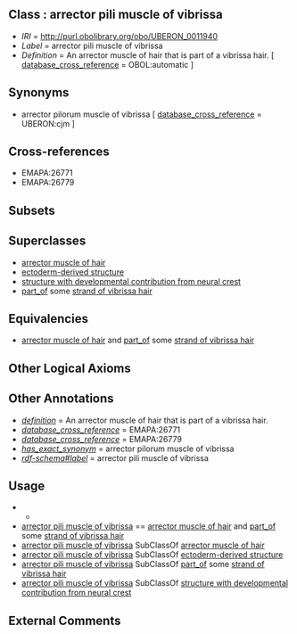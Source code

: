 
## Class : arrector pili muscle of vibrissa

 * *IRI* = http://purl.obolibrary.org/obo/UBERON_0011940
 * *Label* = arrector pili muscle of vibrissa
 * *Definition* = An arrector muscle of hair that is part of a vibrissa hair. [ [database_cross_reference](../../ef/oboInOwl#hasDbXref.md) = OBOL:automatic ]

## Synonyms

 * arrector pilorum muscle of vibrissa [ [database_cross_reference](../../ef/oboInOwl#hasDbXref.md) = UBERON:cjm ]

## Cross-references

 * EMAPA:26771
 * EMAPA:26779

## Subsets


## Superclasses

 * [arrector muscle of hair](../../UBERON/33/UBERON_0002033.md)
 * [ectoderm-derived structure](../../UBERON/21/UBERON_0004121.md)
 * [structure with developmental contribution from neural crest](../../UBERON/14/UBERON_0010314.md)
 * [part_of](../../BFO/50/BFO_0000050.md) some [strand of vibrissa hair](../../UBERON/78/UBERON_0006378.md)

## Equivalencies

 * [arrector muscle of hair](../../UBERON/33/UBERON_0002033.md) and [part_of](../../BFO/50/BFO_0000050.md) some [strand of vibrissa hair](../../UBERON/78/UBERON_0006378.md)

## Other Logical Axioms


## Other Annotations

 * *[definition](../../IAO/15/IAO_0000115.md)* = An arrector muscle of hair that is part of a vibrissa hair.
 * *[database_cross_reference](../../ef/oboInOwl#hasDbXref.md)* = EMAPA:26771
 * *[database_cross_reference](../../ef/oboInOwl#hasDbXref.md)* = EMAPA:26779
 * *[has_exact_synonym](../../ym/oboInOwl#hasExactSynonym.md)* = arrector pilorum muscle of vibrissa
 * *[rdf-schema#label](../../el/rdf-schema#label.md)* = arrector pili muscle of vibrissa

## Usage

 * -
 * [arrector pili muscle of vibrissa](../../UBERON/40/UBERON_0011940.md) == [arrector muscle of hair](../../UBERON/33/UBERON_0002033.md) and [part_of](../../BFO/50/BFO_0000050.md) some [strand of vibrissa hair](../../UBERON/78/UBERON_0006378.md)
 * [arrector pili muscle of vibrissa](../../UBERON/40/UBERON_0011940.md) SubClassOf [arrector muscle of hair](../../UBERON/33/UBERON_0002033.md)
 * [arrector pili muscle of vibrissa](../../UBERON/40/UBERON_0011940.md) SubClassOf [ectoderm-derived structure](../../UBERON/21/UBERON_0004121.md)
 * [arrector pili muscle of vibrissa](../../UBERON/40/UBERON_0011940.md) SubClassOf [part_of](../../BFO/50/BFO_0000050.md) some [strand of vibrissa hair](../../UBERON/78/UBERON_0006378.md)
 * [arrector pili muscle of vibrissa](../../UBERON/40/UBERON_0011940.md) SubClassOf [structure with developmental contribution from neural crest](../../UBERON/14/UBERON_0010314.md)

## External Comments


